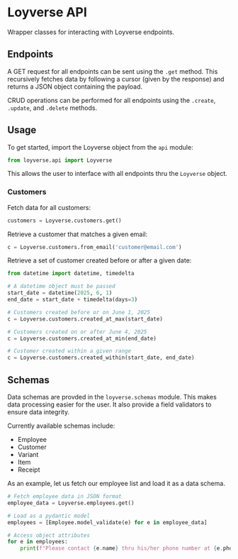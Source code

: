 # Loyverse API

Wrapper classes for interacting with Loyverse endpoints.

## Endpoints

A GET request for all endpoints can be sent using the `.get` method. This recursively fetches data by following a cursor (given by the response) and returns a JSON object containing the payload.

CRUD operations can be performed for all endpoints using the `.create`, `.update`, and `.delete` methods.

## Usage

To get started, import the Loyverse object from the `api` module:

```python
from loyverse.api import Loyverse
```

This allows the user to interface with all endpoints thru the `Loyverse` object.

### Customers

Fetch data for all customers:

```python
customers = Loyverse.customers.get()
```

Retrieve a customer that matches a given email:
```python
c = Loyverse.customers.from_email('customer@email.com')
```

Retrieve a set of customer created before or after a given date:

```python
from datetime import datetime, timedelta

# A datetime object must be passed
start_date = datetime(2025, 6, 1)
end_date = start_date + timedelta(days=3)

# Customers created before or on June 1, 2025
c = Loyverse.customers.created_at_max(start_date)

# Customers created on or after June 4, 2025
c = Loyverse.customers.created_at_min(end_date)

# Customer created within a given range
c = Loyverse.customers.created_within(start_date, end_date)
```

## Schemas

Data schemas are provded in the `loyverse.schemas` module. This makes data processing easier for the user. It also provide a field validators to ensure data integrity.

Currently available schemas include:

- Employee
- Customer
- Variant
- Item
- Receipt

As an example, let us fetch our employee list and load it as a data schema.

```python
# Fetch employee data in JSON format
employee_data = Loyverse.employees.get()

# Load as a pydantic model
employees = [Employee.model_validate(e) for e in employee_data]

# Access object attributes
for e in employees:
    print(f"Please contact {e.name} thru his/her phone number at {e.phone_number}")
```